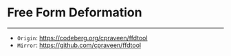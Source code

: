 # Free Form Deformation

---

* `Origin`: https://codeberg.org/cpraveen/ffdtool
* `Mirror`: https://github.com/cpraveen/ffdtool